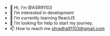 - 👋 Hi, I’m @ASR91103
- 👀 I’m interested in development
- 🌱 I’m currently learning ReactJS
- 💞️ I’m looking for help to start my journey.
- 📫 How to reach me shradha91103@gmail.com

<!---
ASR91103/ASR91103 is a ✨ special ✨ repository because its `README.md` (this file) appears on your GitHub profile.
You can click the Preview link to take a look at your changes.
--->
